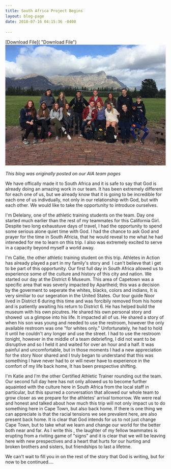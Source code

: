 ```yaml
---
title: South Africa Project Begins
layout: blog-page
date: 2018-07-16 04:15:36 -0400

---
```

[Download File]( "Download File")![](/uploads/2018/07/16/IMG_1062.JPG)

_This blog was originally posted on our AIA team pages_

We have offically made it to South Africa and it is safe to say that God is already doing an amazing work in our team. It has been extremely different for each one of us, but we already know that it is going to be incredible for each one of us indivdually, not only in our relationship with God, but with each other. We would like to take the opportunity to introduce ourselves.

I'm Delelany, one of the athletic training students on the team. Day one started much earlier than the rest of my teammates for this California Girl. Despite two long exhaustuve days of travel, I had the opportunity to spend some serious alone quiet time with God. I had the chance to ask God and prayer for the time in South Africia, that he would reveal to me what he had inteneded for me to learn on this trip. I also was extremely excited to serve in a capacity beyond myself a world away.

I'm Callie, the other athletic training student on this trip. Athletes in Action has already played a part in my family's story and  I can't believe that i get to be part of this opportunity. Our first full day in South Africa allowed us to experience some of the culture and history of this city and nation. We started our day at the District 6 Museum. This area of Capetown was a specific area that was severly impacted by Apartheid; this was a decision by the goverment to seperate the whites, blacks, colors and indians, It is very similiar to our segeration in the United States. Our tour guide Noor lived in District 6 during this time and was forcibily removed from his home and is patiently awaiting his return to District 6. He has helped build the museum with his own picutres. He shared his own personal story and showed  us a glimpse into his life. It impacted all of us. He shared a story of when his son was young and needed to use the restroom, however the only available restroom was one "for whites only." Unfortunately, he had to hold it until he couldn't any longer and use the street. I had to use the restroom tonight, however in the middle of a team debriefing, I did not want to be disruptive and so I held it and waited for over an hour and a half. It was painful and uncomfortable, but in those moments I had a new appreciation for the story Noor shared and I truly began to understand that this was something I have never had to or will never have to experience in the comfort of my life back home, It has been prespective shifting. 

I'm Katie and I'm the other Certified Athletic Trainer rounding out the team. Our second full day here has not only allowed us to become further aquainted with the culture here in South Africa from the local staff in particular, but this spurred a conversation that allowed our whole team to grow closer as we prepare for the athletes' arrival tomorrow. We were real and honest and talked about how much this trip will not only impact us to do something here in Cape Town, but also back home. If there is one thing we can appreciate is that the racial tensions we see prevalent here, are also present back home. It is clear that God intends for us to not just change Cape Town, but to take what we learn and change our world for the better both near and far. As I write this , the laughter of my fellow teammates is erupting from a riviting game of "signs" and it is clear that we will be leaving here with new prespectives and a heart that hurts for our hurting and broken brothers and sisters, but friendships to last a lifetme. 

We can't wait to fill you in on the rest of the story that God is writing, but for now to be continued....